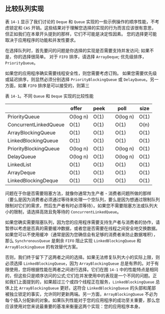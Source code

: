 


## 比较队列实现

表 `14-1` 显示了我们讨论的 `Deque` 和 `Queue` 实现的一些示例操作的顺序性能，不考虑锁定和 `CAS` 开销。这些结果对于理解您选择的实现的行为而言应该很有意思，但正如我们在本章开头提到的那样，它们不可能是决定性因素。 您的选择更可能取决于应用程序的功能和并发性要求。

在选择队列时，首先要问的问题是你选择的实现是否需要支持并发访问; 如果不是，你的选择很简单。 对于 `FIFO` 排序，请选择 `ArrayDeque`; 优先级排序，`PriorityQueue`。

如果您的应用程序确实需要线程安全性，则您需要考虑订购。 如果您需要优先级或延迟排序，则显然必须分别选择 `PriorityBlockingQueue` 或 `DelayQueue`。另一方面，如果 `FIFO` 排序是可以接受的，则第三

表 `14-1`。不同 `Queue` 和 `Deque` 实现的比较性能

　  　                  |offer     | peek     | poll      | size
---                    |---       |---       |---        |---
PriorityQueue          |O(log n)  | O(1)     | O(log n)  | O(1)
ConcurrentLinkedQueue  |O(1)      | O(1)     | O(1)      | O(n)
ArrayBlockingQueue     |O(1)      | O(1)     | O(1)      | O(1)
LinkedBlockingQueue    |O(1)      | O(1)     | O(1)      | O(1)
PriorityBlockingQueue  |O(log n)  | O(1)     | O(log n)  | O(1)
DelayQueue             |O(log n)  | O(1)     | O(log n)  | O(1)
LinkedList             |O(1)      | O(1)     | O(1)      |O(1)
ArrayDeque             |O(1)      | O(1)     | O(1)      |O(1)
LinkedBlockingDeque    |O(1)      | O(1)     | O(1)      |O(1)

问题在于你是否需要阻塞方法，就像你通常为生产者 - 消费者问题所做的那样（要么是因为消费者必须通过等待来处理一个空队列，要么是因为想通过限制队列限制对它们的需求，然后生产者有时必须等待）。如果您不需要阻塞方法或队列大小的限制，请选择高效且免等待的 `ConcurrentLinkedQueue`。

如果您确实需要阻塞队列，因为您的应用程序需要支持生产者与消费者的协作，请暂停以考虑是否真的需要缓冲数据，或者您是否需要在线程之间安全地交换数据。如果您可以不使用缓冲（通常是因为您确信会有足够的消费者来防止数据堆积），那么 `SynchronousQueue` 是剩余 `FIFO` 阻止实现 `LinkedBlockingQueue` 和 `ArrayBlockingQueue` 的有效替代方案。

否则，我们终于留下了这两者之间的选择。如果无法修复队列大小的实际上限，则必须选择 `LinkedBlockingQueue`，因为 `ArrayBlockingQueue` 总是有界的。对于有限使用，您将根据性能在两者之间进行选择。它们在图 `14-1` 中的性能特点是相同的，但这些只是顺序访问的公式;它们在并发使用中的表现是一个不同的问题。正如我们上面提到的，如果超过三个或四个线程正在服务，`LinkedBlockingQueue` 总体上比 `ArrayBlockingQueue` 更好。这符合 `LinkedBlockingQueue` 的头部和尾部被独立锁定的事实，允许同时更新两端。另一方面，`ArrayBlockingQueue` 不必为每个插入分配新的对象。如果队列性能对于您的应用程序的成功至关重要，那么您应该使用对您来说最重要的基准来衡量这两个实现：您的应用程序本身。

